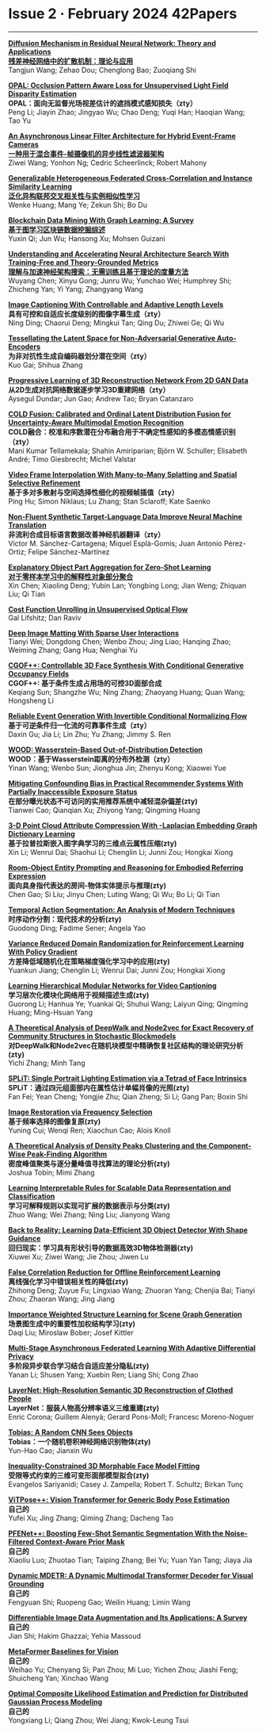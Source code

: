 # Issue 2 · February 2024 42Papers

*****

**[Diffusion Mechanism in Residual Neural Network: Theory and Applications](https://ieeexplore.ieee.org/document/10114599/)**  
**[残差神经网络中的扩散机制：理论与应用](https://mp.weixin.qq.com/s/4Yr1Z2YVaIQvFhuHlj9oFw)**  
Tangjun Wang; Zehao Dou; Chenglong Bao; Zuoqiang Shi  

**[OPAL: Occlusion Pattern Aware Loss for Unsupervised Light Field Disparity Estimation](https://ieeexplore.ieee.org/document/10185573/)**  
**OPAL：面向无监督光场视差估计的遮挡模式感知损失（zty）**  
Peng Li; Jiayin Zhao; Jingyao Wu; Chao Deng; Yuqi Han; Haoqian Wang; Tao Yu  

**[An Asynchronous Linear Filter Architecture for Hybrid Event-Frame Cameras](https://ieeexplore.ieee.org/document/10238826/)**  
**[一种用于混合事件-帧摄像机的异步线性滤波器架构](https://mp.weixin.qq.com/s/LwoWS0UOQ4W-Y9-P7Gq9qA)**  
Ziwei Wang; Yonhon Ng; Cedric Scheerlinck; Robert Mahony  

**[Generalizable Heterogeneous Federated Cross-Correlation and Instance Similarity Learning](https://ieeexplore.ieee.org/document/10295990/)**  
**[泛化异构联邦交叉相关性与实例相似性学习](https://mp.weixin.qq.com/s/7tkrp62jKLBAZKCBHif_sA)**  
Wenke Huang; Mang Ye; Zekun Shi; Bo Du  

**[Blockchain Data Mining With Graph Learning: A Survey](https://ieeexplore.ieee.org/document/10296043/)**  
**[基于图学习区块链数据挖掘综述](https://mp.weixin.qq.com/s/1Zw5YOSro3G6RUhQ4w9_0g)**  
Yuxin Qi; Jun Wu; Hansong Xu; Mohsen Guizani  

**[Understanding and Accelerating Neural Architecture Search With Training-Free and Theory-Grounded Metrics](https://ieeexplore.ieee.org/document/10337787/)**  
**[理解与加速神经架构搜索：无需训练且基于理论的度量方法](https://mp.weixin.qq.com/s/9PsjBKsmTqCT5kJxiqnk1A)**  
Wuyang Chen; Xinyu Gong; Junru Wu; Yunchao Wei; Humphrey Shi; Zhicheng Yan; Yi Yang; Zhangyang Wang  

**[Image Captioning With Controllable and Adaptive Length Levels](https://ieeexplore.ieee.org/document/10310015/)**  
**具有可控和自适应长度级别的图像字幕生成（zty）**  
Ning Ding; Chaorui Deng; Mingkui Tan; Qing Du; Zhiwei Ge; Qi Wu  

**[Tessellating the Latent Space for Non-Adversarial Generative Auto-Encoders](https://ieeexplore.ieee.org/document/10288226/)**  
**为非对抗性生成自编码器划分潜在空间（zty）**  
Kuo Gai; Shihua Zhang  

**[Progressive Learning of 3D Reconstruction Network From 2D GAN Data](https://ieeexplore.ieee.org/document/10286100/)**  
**从2D生成对抗网络数据逐步学习3D重建网络（zty）**  
Aysegul Dundar; Jun Gao; Andrew Tao; Bryan Catanzaro  

**[COLD Fusion: Calibrated and Ordinal Latent Distribution Fusion for Uncertainty-Aware Multimodal Emotion Recognition](https://ieeexplore.ieee.org/document/10287630/)**  
**COLD融合：校准和序数潜在分布融合用于不确定性感知的多模态情感识别（zty）**  
Mani Kumar Tellamekala; Shahin Amiriparian; Björn W. Schuller; Elisabeth André; Timo Giesbrecht; Michel Valstar  

**[Video Frame Interpolation With Many-to-Many Splatting and Spatial Selective Refinement](https://ieeexplore.ieee.org/document/10294102/)**  
**基于多对多散射与空间选择性细化的视频帧插值（zty）**  
Ping Hu; Simon Niklaus; Lu Zhang; Stan Sclaroff; Kate Saenko  

**[Non-Fluent Synthetic Target-Language Data Improve Neural Machine Translation](https://ieeexplore.ieee.org/document/10321682/)**  
**非流利合成目标语言数据改善神经机器翻译（zty）**  
Víctor M. Sánchez-Cartagena; Miquel Esplà-Gomis; Juan Antonio Pérez-Ortiz; Felipe Sánchez-Martínez  

**[Explanatory Object Part Aggregation for Zero-Shot Learning](https://ieeexplore.ieee.org/document/10287616/)**  
**[对于零样本学习中的解释性对象部分聚合](https://mp.weixin.qq.com/s/Qbgz9u3jpwCFBoxwP04wmg)**  
Xin Chen; Xiaoling Deng; Yubin Lan; Yongbing Long; Jian Weng; Zhiquan Liu; Qi Tian  

**[Cost Function Unrolling in Unsupervised Optical Flow](https://ieeexplore.ieee.org/document/10294105/)**  
Gal Lifshitz; Dan Raviv  

**[Deep Image Matting With Sparse User Interactions](https://ieeexplore.ieee.org/document/10290984/)**  
Tianyi Wei; Dongdong Chen; Wenbo Zhou; Jing Liao; Hanqing Zhao; Weiming Zhang; Gang Hua; Nenghai Yu  

**[CGOF++: Controllable 3D Face Synthesis With Conditional Generative Occupancy Fields](https://ieeexplore.ieee.org/document/10375777/)**  
**CGOF++: 基于条件生成占用场的可控3D面部合成**  
Keqiang Sun; Shangzhe Wu; Ning Zhang; Zhaoyang Huang; Quan Wang; Hongsheng Li  

**[Reliable Event Generation With Invertible Conditional Normalizing Flow](https://ieeexplore.ieee.org/document/10292537/)**  
**基于可逆条件归一化流的可靠事件生成（zty）**  
Daxin Gu; Jia Li; Lin Zhu; Yu Zhang; Jimmy S. Ren  

**[WOOD: Wasserstein-Based Out-of-Distribution Detection](https://ieeexplore.ieee.org/document/10302348/)**  
**WOOD：基于Wasserstein距离的分布外检测（zty）**  
Yinan Wang; Wenbo Sun; Jionghua Jin; Zhenyu Kong; Xiaowei Yue  

**[Mitigating Confounding Bias in Practical Recommender Systems With Partially Inaccessible Exposure Status](https://ieeexplore.ieee.org/document/10296027/)**  
**在部分曝光状态不可访问的实用推荐系统中减轻混杂偏差(zty)**  
Tianwei Cao; Qianqian Xu; Zhiyong Yang; Qingming Huang  

**[3-D Point Cloud Attribute Compression With -Laplacian Embedding Graph Dictionary Learning](https://ieeexplore.ieee.org/document/10301698/)**  
**基于拉普拉斯嵌入图字典学习的三维点云属性压缩(zty)**  
Xin Li; Wenrui Dai; Shaohui Li; Chenglin Li; Junni Zou; Hongkai Xiong  

**[Room-Object Entity Prompting and Reasoning for Embodied Referring Expression](https://ieeexplore.ieee.org/document/10292872/)**  
**面向具身指代表达的房间-物体实体提示与推理(zty)**  
Chen Gao; Si Liu; Jinyu Chen; Luting Wang; Qi Wu; Bo Li; Qi Tian  

**[Temporal Action Segmentation: An Analysis of Modern Techniques](https://ieeexplore.ieee.org/document/10294187/)**  
**时序动作分割：现代技术的分析(zty)**  
Guodong Ding; Fadime Sener; Angela Yao  

**[Variance Reduced Domain Randomization for Reinforcement Learning With Policy Gradient](https://ieeexplore.ieee.org/document/10309220/)**  
**方差降低域随机化在策略梯度强化学习中的应用(zty)**  
Yuankun Jiang; Chenglin Li; Wenrui Dai; Junni Zou; Hongkai Xiong  

**[Learning Hierarchical Modular Networks for Video Captioning](https://ieeexplore.ieee.org/document/10296527/)**  
**学习层次化模块化网络用于视频描述生成(zty)**  
Guorong Li; Hanhua Ye; Yuankai Qi; Shuhui Wang; Laiyun Qing; Qingming Huang; Ming-Hsuan Yang  

**[A Theoretical Analysis of DeepWalk and Node2vec for Exact Recovery of Community Structures in Stochastic Blockmodels](https://ieeexplore.ieee.org/document/10296009/)**  
**对DeepWalk和Node2vec在随机块模型中精确恢复社区结构的理论研究分析(zty)**  
Yichi Zhang; Minh Tang  

**[SPLiT: Single Portrait Lighting Estimation via a Tetrad of Face Intrinsics](https://ieeexplore.ieee.org/document/10301699/)**  
**SPLiT：通过四元组面部内在属性估计单幅肖像的光照(zty)**  
Fan Fei; Yean Cheng; Yongjie Zhu; Qian Zheng; Si Li; Gang Pan; Boxin Shi  

**[Image Restoration via Frequency Selection](https://ieeexplore.ieee.org/document/10310164/)**  
**基于频率选择的图像复原(zty)**  
Yuning Cui; Wenqi Ren; Xiaochun Cao; Alois Knoll  

**[A Theoretical Analysis of Density Peaks Clustering and the Component-Wise Peak-Finding Algorithm](https://ieeexplore.ieee.org/document/10296014/)**  
**密度峰值聚类与逐分量峰值寻找算法的理论分析(zty)**  
Joshua Tobin; Mimi Zhang  

**[Learning Interpretable Rules for Scalable Data Representation and Classification](https://ieeexplore.ieee.org/document/10302393/)**  
**学习可解释规则以实现可扩展的数据表示与分类(zty)**  
Zhuo Wang; Wei Zhang; Ning Liu; Jianyong Wang  

**[Back to Reality: Learning Data-Efficient 3D Object Detector With Shape Guidance](https://ieeexplore.ieee.org/document/10302398/)**  
**回归现实：学习具有形状引导的数据高效3D物体检测器(zty)**  
Xiuwei Xu; Ziwei Wang; Jie Zhou; Jiwen Lu  

**[False Correlation Reduction for Offline Reinforcement Learning](https://ieeexplore.ieee.org/document/10301548/)**  
**离线强化学习中错误相关性的降低(zty)**  
Zhihong Deng; Zuyue Fu; Lingxiao Wang; Zhuoran Yang; Chenjia Bai; Tianyi Zhou; Zhaoran Wang; Jing Jiang  

**[Importance Weighted Structure Learning for Scene Graph Generation](https://ieeexplore.ieee.org/document/10304391/)**  
**场景图生成中的重要性加权结构学习(zty)**  
Daqi Liu; Miroslaw Bober; Josef Kittler  

**[Multi-Stage Asynchronous Federated Learning With Adaptive Differential Privacy](https://ieeexplore.ieee.org/document/10316599/)**  
**多阶段异步联合学习结合自适应差分隐私(zty)**  
Yanan Li; Shusen Yang; Xuebin Ren; Liang Shi; Cong Zhao  

**[LayerNet: High-Resolution Semantic 3D Reconstruction of Clothed People](https://ieeexplore.ieee.org/document/10316672/)**  
**LayerNet：服装人物高分辨率语义三维重建(zty)**  
Enric Corona; Guillem Alenyà; Gerard Pons-Moll; Francesc Moreno-Noguer  

**[Tobias: A Random CNN Sees Objects](https://ieeexplore.ieee.org/document/10305409/)**  
**Tobias：一个随机卷积神经网络识别物体(zty)**  
Yun-Hao Cao; Jianxin Wu  

**[Inequality-Constrained 3D Morphable Face Model Fitting](https://ieeexplore.ieee.org/document/10330115/)**  
**受限等式约束的三维可变形面部模型拟合(zty)**  
Evangelos Sariyanidi; Casey J. Zampella; Robert T. Schultz; Birkan Tunç  



**[ViTPose++: Vision Transformer for Generic Body Pose Estimation](https://ieeexplore.ieee.org/document/10308645/)**  
**自己的**  
Yufei Xu; Jing Zhang; Qiming Zhang; Dacheng Tao  



**[PFENet++: Boosting Few-Shot Semantic Segmentation With the Noise-Filtered Context-Aware Prior Mask](https://ieeexplore.ieee.org/document/10305430/)**  
**自己的**  
Xiaoliu Luo; Zhuotao Tian; Taiping Zhang; Bei Yu; Yuan Yan Tang; Jiaya Jia  



**[Dynamic MDETR: A Dynamic Multimodal Transformer Decoder for Visual Grounding](https://ieeexplore.ieee.org/document/10298801/)**  
**自己的**  
Fengyuan Shi; Ruopeng Gao; Weilin Huang; Limin Wang  



**[Differentiable Image Data Augmentation and Its Applications: A Survey](https://ieeexplore.ieee.org/document/10310260/)**  
**自己的**  
Jian Shi; Hakim Ghazzai; Yehia Massoud  



**[MetaFormer Baselines for Vision](https://ieeexplore.ieee.org/document/10304335/)**  
**自己的**  
Weihao Yu; Chenyang Si; Pan Zhou; Mi Luo; Yichen Zhou; Jiashi Feng; Shuicheng Yan; Xinchao Wang  


**[Optimal Composite Likelihood Estimation and Prediction for Distributed Gaussian Process Modeling](https://ieeexplore.ieee.org/document/10301563/)**    
**自己的**  
Yongxiang Li; Qiang Zhou; Wei Jiang; Kwok-Leung Tsui  
